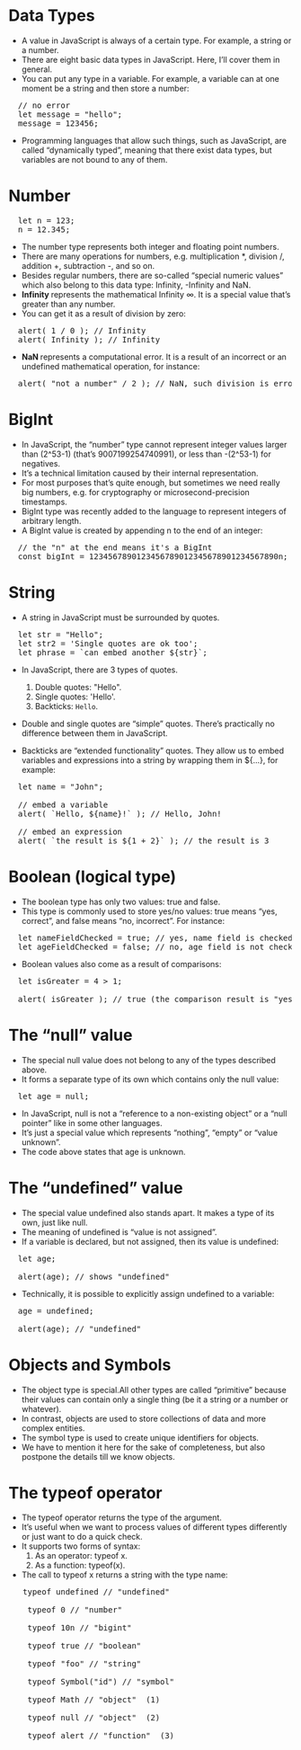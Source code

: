 # Data Types
- A value in JavaScript is always of a certain type. For example, a string or a number.
- There are eight basic data types in JavaScript. Here, I’ll cover them in general.
- You can put any type in a variable. For example, a variable can at one moment be a string and then store a number:
<pre>
  // no error
  let message = "hello";
  message = 123456;
</pre>
- Programming languages that allow such things, such as JavaScript, are called “dynamically typed”,
 meaning that there exist data types, but variables are not bound to any of them.
 
# Number
<pre>
  let n = 123;
  n = 12.345;
</pre>
- The number type represents both integer and floating point numbers.
- There are many operations for numbers, e.g. multiplication *, division /, addition +, subtraction -, and so on.
- Besides regular numbers, there are so-called “special numeric values” which also belong to this data type: Infinity, -Infinity and NaN.
- <strong> Infinity </strong> represents the mathematical Infinity ∞. It is a special value that’s greater than any number.
- You can get it as a result of division by zero:
<pre>
  alert( 1 / 0 ); // Infinity
  alert( Infinity ); // Infinity
</pre>
- <strong> NaN </strong> represents a computational error. It is a result of an incorrect or an undefined mathematical operation, for instance:
<pre>
  alert( "not a number" / 2 ); // NaN, such division is erroneous
</pre>

# BigInt
- In JavaScript, the “number” type cannot represent integer values larger than (2^53-1) (that’s 9007199254740991), or less than -(2^53-1) for negatives. 
- It’s a technical limitation caused by their internal representation.
- For most purposes that’s quite enough, but sometimes we need really big numbers, e.g. for cryptography or microsecond-precision timestamps.
- BigInt type was recently added to the language to represent integers of arbitrary length.
- A BigInt value is created by appending n to the end of an integer:
<pre>
  // the "n" at the end means it's a BigInt
  const bigInt = 1234567890123456789012345678901234567890n;
</pre>
# String
- A string in JavaScript must be surrounded by quotes.
<pre>
  let str = "Hello";
  let str2 = 'Single quotes are ok too';
  let phrase = `can embed another ${str}`;
</pre>
- In JavaScript, there are 3 types of quotes.

    1. Double quotes: "Hello".
    2. Single quotes: 'Hello'.
    3. Backticks: `Hello`.
- Double and single quotes are “simple” quotes. There’s practically no difference between them in JavaScript.
- Backticks are “extended functionality” quotes. They allow us to embed variables and expressions into a string by wrapping them in ${...}, for example:
<pre>
  let name = "John";

  // embed a variable
  alert( `Hello, ${name}!` ); // Hello, John!

  // embed an expression
  alert( `the result is ${1 + 2}` ); // the result is 3
</pre>

# Boolean (logical type)
- The boolean type has only two values: true and false.
- This type is commonly used to store yes/no values: true means “yes, correct”, and false means “no, incorrect”. For instance:
<pre>
  let nameFieldChecked = true; // yes, name field is checked
  let ageFieldChecked = false; // no, age field is not checked
</pre>
- Boolean values also come as a result of comparisons:
<pre>
  let isGreater = 4 > 1;

  alert( isGreater ); // true (the comparison result is "yes")
</pre>

# The “null” value
- The special null value does not belong to any of the types described above.
- It forms a separate type of its own which contains only the null value:
<pre>
  let age = null;
</pre>
- In JavaScript, null is not a “reference to a non-existing object” or a “null pointer” like in some other languages.
- It’s just a special value which represents “nothing”, “empty” or “value unknown”.
- The code above states that age is unknown.
# The “undefined” value
- The special value undefined also stands apart. It makes a type of its own, just like null.
- The meaning of undefined is “value is not assigned”.
- If a variable is declared, but not assigned, then its value is undefined:
<pre>
  let age;

  alert(age); // shows "undefined"
</pre>
- Technically, it is possible to explicitly assign undefined to a variable:
<pre>
  age = undefined;

  alert(age); // "undefined"
</pre>
# Objects and Symbols
- The object type is special.All other types are called “primitive” because their values can contain only a single thing 
(be it a string or a number or whatever). 
- In contrast, objects are used to store collections of data and more complex entities.
- The symbol type is used to create unique identifiers for objects. 
- We have to mention it here for the sake of completeness, but also postpone the details till we know objects.
# The typeof operator
- The typeof operator returns the type of the argument. 
- It’s useful when we want to process values of different types differently or just want to do a quick check.
- It supports two forms of syntax:
    1. As an operator: typeof x.
    2. As a function: typeof(x).
 - The call to typeof x returns a string with the type name:
<pre>
   typeof undefined // "undefined"

    typeof 0 // "number"

    typeof 10n // "bigint"

    typeof true // "boolean"

    typeof "foo" // "string"

    typeof Symbol("id") // "symbol"

    typeof Math // "object"  (1)

    typeof null // "object"  (2)

    typeof alert // "function"  (3)
</pre>
